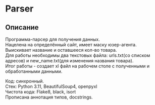 # Parser
## Описание
Программа-парсер для получения данных.  
Нацелена на определённый сайт, имеет маску юзер-агента.  
Выискивает название и оставшееся кол-во товара.  
Для работы необходимы два текстовых файла: urls.txt(со списком адресов) и new_name.txt(для изменения названия товара).  
Итог работы - создает xl файл на рабочем столе с полученными и обработанными данными.  
  
Код: синхронный.  
Стек: Python 3.11, BeautifulSoup4, openpyxl  
Чистота кода: Flake8, black, isort  
Прописана аннотация типов, docstrings.   

